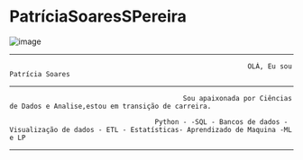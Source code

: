 # PatríciaSoaresSPereira




![image](https://github.com/PatriciaSoaresSPereira/Patr-ciaSoaresSPereira/assets/136263539/f9f9967c-e0f1-4363-b0e3-8ecbbdf2320f)

________________________________________________________________________________________________________________________________________________________________________________________________________________________________________________________________________________

                                                               OLÁ, Eu sou Patrícia Soares 
_________________________________________________________________________________________________________________________________________________________________________________________________________________________________________________________

                                               Sou apaixonada por Ciências de Dados e Analise,estou em transição de carreira.
                                         
                                        Python - -SQL - Bancos de dados - Visualização de dados - ETL - Estatísticas- Aprendizado de Maquina -ML e LP 

__________________________________________________________________________________________________________________________________________________________________________________________________________________________________________________________





